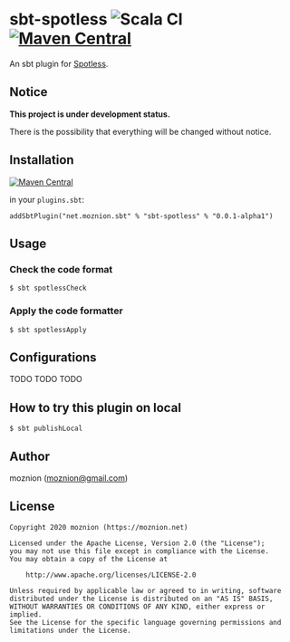 # sbt-spotless ![![Scala CI](https://github.com/moznion/sbt-spotless/workflows/Scala%20CI/badge.svg)](https://github.com/moznion/sbt-spotless/actions?query=workflow%3A%22Scala+CI%22) [![Maven Central](https://maven-badges.herokuapp.com/maven-central/net.moznion.sbt/sbt-spotless/badge.svg?kill_cache=1)](https://search.maven.org/artifact/net.moznion.sbt/sbt-spotless/)

An sbt plugin for [Spotless](https://github.com/diffplug/spotless).

## Notice

**This project is under development status.**

There is the possibility that everything will be changed without notice.

## Installation

[![Maven Central](https://maven-badges.herokuapp.com/maven-central/net.moznion.sbt/sbt-spotless/badge.svg?kill_cache=1)](https://search.maven.org/artifact/net.moznion.sbt/sbt-spotless/)

in your `plugins.sbt`:

```
addSbtPlugin("net.moznion.sbt" % "sbt-spotless" % "0.0.1-alpha1")
```

## Usage

### Check the code format

```
$ sbt spotlessCheck
```

### Apply the code formatter

```
$ sbt spotlessApply
```

## Configurations

TODO TODO TODO

## How to try this plugin on local

```
$ sbt publishLocal
```

## Author

moznion (<moznion@gmail.com>)

## License

```
Copyright 2020 moznion (https://moznion.net)

Licensed under the Apache License, Version 2.0 (the "License");
you may not use this file except in compliance with the License.
You may obtain a copy of the License at

    http://www.apache.org/licenses/LICENSE-2.0

Unless required by applicable law or agreed to in writing, software
distributed under the License is distributed on an "AS IS" BASIS,
WITHOUT WARRANTIES OR CONDITIONS OF ANY KIND, either express or implied.
See the License for the specific language governing permissions and
limitations under the License.
```

